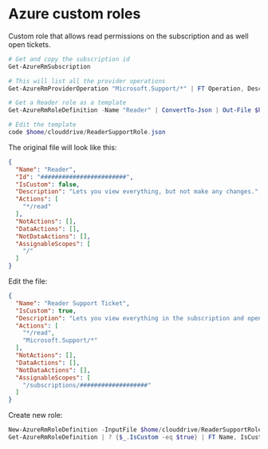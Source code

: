 # Azure custom roles

Custom role that allows read permissions on the subscription and as well open tickets.

```ps1
# Get and copy the subscription id
Get-AzureRmSubscription

# This will list all the provider operations
Get-AzureRmProviderOperation "Microsoft.Support/*" | FT Operation, Description -AutoSize

# Get a Reader role as a template
Get-AzureRmRoleDefinition -Name "Reader" | ConvertTo-Json | Out-File $home/clouddrive/ReaderSupportRole.json

# Edit the template
code $home/clouddrive/ReaderSupportRole.json
```

The original file will look like this:

```json
{
  "Name": "Reader",
  "Id": "########################",
  "IsCustom": false,
  "Description": "Lets you view everything, but not make any changes.",
  "Actions": [
    "*/read"
  ],
  "NotActions": [],
  "DataActions": [],
  "NotDataActions": [],
  "AssignableScopes": [
    "/"
  ]
}
```

Edit the file:

```json
{
  "Name": "Reader Support Ticket",
  "IsCustom": true,
  "Description": "Lets you view everything in the subscription and open support tickets.",
  "Actions": [
    "*/read",
    "Microsoft.Support/*"
  ],
  "NotActions": [],
  "DataActions": [],
  "NotDataActions": [],
  "AssignableScopes": [
    "/subscriptions/###################"
  ]
}
```

Create new role:

```ps1
New-AzureRmRoleDefinition -InputFile $home/clouddrive/ReaderSupportRole.json
Get-AzureRmRoleDefinition | ? {$_.IsCustom -eq $true} | FT Name, IsCustom
```
